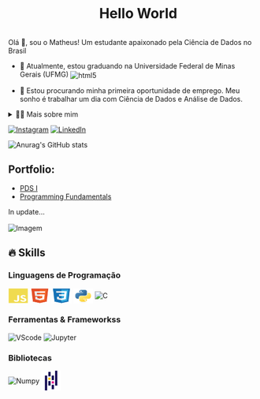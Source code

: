 <!--título-->
<div id="user-content-toc">
  <ul align="center">
    <summary><h1 style="display: inline-block">Hello World</h1></summary>
</div>

<!-- Presentation -->
<p>
  Olá 👋, sou o Matheus! Um estudante apaixonado pela Ciência de Dados no Brasil
  
  - 🌱 Atualmente, estou graduando na Universidade Federal de Minas Gerais (UFMG) <img align="center" alt="html5" src="https://upload.wikimedia.org/wikipedia/commons/b/b5/Logo_UFMG.jpg" width="50" />

  - 🔭 Estou procurando minha primeira oportunidade de emprego. Meu sonho é trabalhar um dia com Ciência de Dados e Análise de Dados.
</p>

<!-- Dropdown -->
<details>
  <summary>👨‍💻 Mais sobre mim</summary>

  - 💬 Tenho 19 anos, atualmente moro no Brasil. Tenho fluência intermediária em inglês e tenho experiência com SQL, Python, Análise de Dados e Visualização de Dados.

  - ⚡ Meus hobbies favoritos são estudar dados, compilar gráficos, analisar estudos e pesquisas científicas, ler livros históricos, políticos, econômicos e religiosos, e assistir a bons filmes - especialmente franquias clássicas e consagradas. E, claro, nunca nego a oportunidade de me reunir e socializar com meus amigos próximos!
  - Na minha opinião, quanto mais conhecimento adquirimos, mais eficiente a Ciência de Dados é como uma ferramenta que nos fornece uma compreensão ampla do mundo em que vivemos. Dados, quando bem usados, têm o poder fantástico de contar a verdadeira história por trás do universo, da sociedade humana e de nós mesmos, como indivíduos.
</details>

<!-- Links -->
[![Instagram](https://img.shields.io/badge/Instagram-E4405F?style=for-the-badge&logo=instagram&logoColor=white)](https://www.instagram.com/matheussoares77_/)
[![LinkedIn](https://img.shields.io/badge/LinkedIn-0077B5?style=for-the-badge&logo=linkedin&logoColor=white)](https://www.linkedin.com/in/matheus-soares-7b89a4233/)

<!-- GithubStats -->
![Anurag's GitHub stats](https://github-readme-stats.vercel.app/api?username=VariableMath&show_icons=true&theme=nord)

<!-- Portfolio -->
## Portfolio:
- [PDS I](https://github.com/VariableMath/PDS-I)
- [Programming Fundamentals](https://github.com/VariableMath/Programming-Fundamentals)
  
In update...

<!-- GIF -->
<p align="left">
  <img align="center" src="https://github.com/VariableMath/variablemath/blob/VariableMath/tokyonight.gif?raw=true" alt="Imagem">
</p>

## 🔥 Skills
<!-- Skills: Linguagens de Programação -->
  <div style="flex-basis: 48%;">
    <h3>Linguagens de Programação</h3>
    <img align="center" alt="Js" height="30" width="40" src="https://raw.githubusercontent.com/devicons/devicon/master/icons/javascript/javascript-plain.svg">
    <img align="center" alt="HTML" height="30" width="40" src="https://raw.githubusercontent.com/devicons/devicon/master/icons/html5/html5-original.svg">
    <img align="center" alt="CSS" height="30" width="40" src="https://raw.githubusercontent.com/devicons/devicon/master/icons/css3/css3-original.svg">
    <img align="center" alt="Python" height="30" width="40" src="https://raw.githubusercontent.com/devicons/devicon/master/icons/python/python-original.svg">
    <img align="center" alt="C" height="30" width="40" src="https://cdn.jsdelivr.net/gh/devicons/devicon/icons/c/c-original.svg">
  </div>
  
  <!-- Skills: Ferramentas & Frameworks -->
  <div style="flex-basis: 48%;">
    <h3>Ferramentas & Frameworkss</h3>
    <img align="center" alt="VScode" height="30" width="40" src="https://cdn.jsdelivr.net/gh/devicons/devicon/icons/vscode/vscode-original.svg">
    <img align="center" alt="Jupyter" height="30" width="40" src="https://cdn.jsdelivr.net/gh/devicons/devicon/icons/jupyter/jupyter-original.svg">
  </div>
  
  <!-- Skills: Bibliotecas -->
  <div style="flex-basis: 48%;">
    <h3>Bibliotecas</h3>
    <img align="center" alt="Numpy" height="30" width="40" src="https://cdn.jsdelivr.net/gh/devicons/devicon/icons/numpy/numpy-original.svg">
    <img align="center" alt="Pandas" src="https://raw.githubusercontent.com/devicons/devicon/2ae2a900d2f041da66e950e4d48052658d850630/icons/pandas/pandas-original.svg" alt="pandas" width="40" height="40"/>
  </div>

